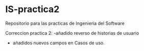 IS-practica2
============

Repositorio para las practicas de Ingenieria del Software

Correccion practica 2:
-añadido reverso de historias de usuario
- añadidos nuevos campos en Casos de uso.
